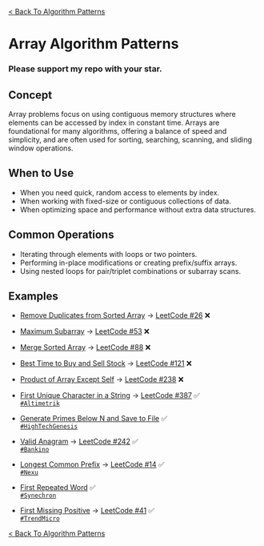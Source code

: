 [< Back To Algorithm Patterns](../../)

# Array Algorithm Patterns
### Please support my repo with your star.

## Concept
Array problems focus on using contiguous memory structures where elements can be accessed by index in constant time. Arrays are foundational for many algorithms, offering a balance of speed and simplicity, and are often used for sorting, searching, scanning, and sliding window operations.

## When to Use
- When you need quick, random access to elements by index.
- When working with fixed-size or contiguous collections of data.
- When optimizing space and performance without extra data structures.

## Common Operations
- Iterating through elements with loops or two pointers.
- Performing in-place modifications or creating prefix/suffix arrays.
- Using nested loops for pair/triplet combinations or subarray scans.

## Examples
- [Remove Duplicates from Sorted Array]() → [LeetCode #26](https://leetcode.com/problems/remove-duplicates-from-sorted-array) ❌

- [Maximum Subarray]() → [LeetCode #53](https://leetcode.com/problems/maximum-subarray) ❌

- [Merge Sorted Array]() → [LeetCode #88](https://leetcode.com/problems/merge-sorted-array) ❌

- [Best Time to Buy and Sell Stock]() → [LeetCode #121](https://leetcode.com/problems/best-time-to-buy-and-sell-stock) ❌

- [Product of Array Except Self]() → [LeetCode #238](https://leetcode.com/problems/product-of-array-except-self) ❌

- [First Unique Character in a String](first_unique_character_in_a_string/) → [LeetCode #387](https://leetcode.com/problems/first-unique-character-in-a-string) ✅
  <br>
  [`#Altimetrik`](https://altimetrik.com)

- [Generate Primes Below N and Save to File](generate_and_write_primes_below_n/) ✅
  <br>
  [`#HighTechGenesis`](https://hightechgenesis.com)

- [Valid Anagram](valid_anagram/) → [LeetCode #242](https://leetcode.com/problems/valid-anagram) ✅
  <br>
  [`#Bankino`](https://bankino.digital)

- [Longest Common Prefix](longest_common_prefix/) → [LeetCode #14](https://leetcode.com/problems/longest-common-prefix) ✅
  <br>
  [`#Nexu`](https://nexu.co)

- [First Repeated Word](first_repeated_item/) ✅
  <br>
  [`#Synechron`](https://synechron.com)

- [First Missing Positive](first_missing_positive/) → [LeetCode #41](https://leetcode.com/problems/first-missing-positive) ✅
  <br>
  [`#TrendMicro`](https://trendmicro.com)

[< Back To Algorithm Patterns](../../)

